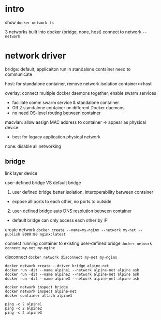 # intro
show `docker network ls`

3 networks built into docker (bridge, none, host)
connect to network `--network`

# network driver
bridge: default, applicaiton run in standalone container need to communicate

host: for standalone container, remove network isolation container<->host

overlay: connect multiple docker daemons together, enable swarm services
  - faciliate comm swarm service & standalone container
  - OR 2 standalone container on different Docker daemons
  - no need OS-level routing between container

macvlan: allow assign MAC address to container => appear as physical device
  - best for legacy application physical network

none: disable all networking

## bridge
link layer device

user-defined bridge VS default bridge
1. user defined bridge better isolation, interoperability between container
  - expose all ports to each other, no ports to outside
2. user-defined bridge auto DNS resolution between container
  - default bridge can only access each other by IP

create network
`docker create --name=my-nginx --network my-net --publish 8080:80 nginx:latest`

connect running container to existing user-defined bridge
`docker network connect my-net my-nginx`

disconnect `docker network disconnect my-net my-nginx`

```
docker network create --driver bridge alpine-net
docker run -dit --name alpine1 --network alpine-net alpine ash
docker run -dit --name alpine2 --network alpine-net alpine ash
docker run -dit --name alpine3 --network alpine-net alpine ash

docker network inspect bridge
docker network inspect alpine-net
docker container attach alpine1

ping -c 2 alpine1
ping -c 2 alpine2
ping -c 2 alpine3
```














